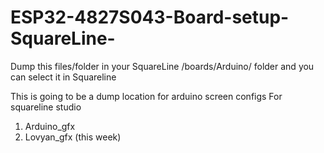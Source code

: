 # ESP32-4827S043-Board-setup-SquareLine-
Dump this files/folder in your SquareLine /boards/Arduino/ folder and you can select it in Squareline

This is going to be a dump location for arduino screen configs
For squareline studio
1. Arduino_gfx
2. Lovyan_gfx (this week)
